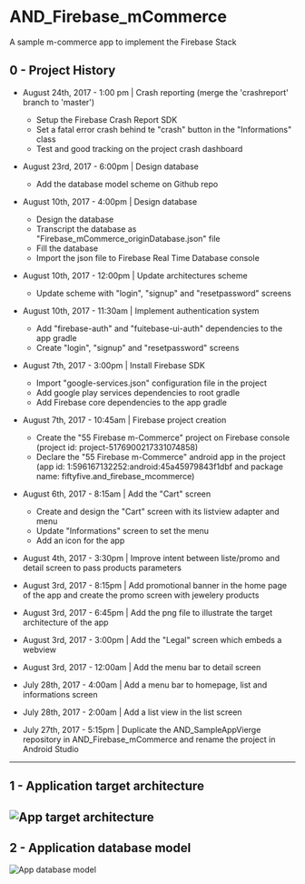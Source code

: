 # AND_Firebase_mCommerce

A sample m-commerce app to implement the Firebase Stack

## 0 - Project History

- August 24th, 2017 - 1:00 pm | Crash reporting (merge the 'crashreport' branch to 'master')
     - Setup the Firebase Crash Report SDK
     - Set a fatal error crash behind te "crash" button in the "Informations" class
     - Test and good tracking on the project crash dashboard

- August 23rd, 2017 - 6:00pm | Design database
     - Add the database model scheme on Github repo

- August 10th, 2017 - 4:00pm | Design database
     - Design the database
     - Transcript the database as "Firebase_mCommerce_originDatabase.json" file 
     - Fill the database
     - Import the json file to Firebase Real Time Database console
     
- August 10th, 2017 - 12:00pm | Update architectures scheme
     - Update scheme with "login", "signup" and "resetpassword" screens

- August 10th, 2017 - 11:30am | Implement authentication system
     - Add "firebase-auth" and "fuitebase-ui-auth" dependencies to the app gradle
     - Create "login", "signup" and "resetpassword" screens

- August 7th, 2017 - 3:00pm | Install Firebase SDK
     - Import "google-services.json" configuration file in the project 	
     - Add google play services dependencies to root gradle 	
     - Add Firebase core dependencies to the app gradle

- August 7th, 2017 -  10:45am | Firebase project creation
     - Create the "55 Firebase m-Commerce" project on Firebase console (project id: 
project-5176900217331074858)
     - Declare the "55 Firebase m-Commerce" android app in the project (app id: 1:596167132252:android:45a45979843f1dbf
and package name: fiftyfive.and_firebase_mcommerce)

- August 6th, 2017 - 8:15am | Add the "Cart" screen 
     - Create and design  the "Cart" screen with its listview adapter and menu
     - Update "Informations" screen to set the menu
     - Add an icon for the app

- August 4th, 2017 - 3:30pm | Improve intent between liste/promo and detail screen to pass products parameters 

- August 3rd, 2017 - 8:15pm | Add promotional banner in the home page of the app and create the promo screen with jewelery products

- August 3rd, 2017 - 6:45pm | Add the png file to illustrate the target architecture of the app

- August 3rd, 2017 - 3:00pm | Add the "Legal" screen which embeds a webview

- August 3rd, 2017 - 12:00am | Add the menu bar to detail screen

- July 28th, 2017 - 4:00am | Add a menu bar to homepage, list and informations screen

- July 28th, 2017 - 2:00am | Add a list view in the list screen

- July 27th, 2017 - 5:15pm | Duplicate the AND_SampleAppVierge repository in AND_Firebase_mCommerce and rename the project in Android Studio
------

## 1 - Application target architecture

![App target architecture](https://github.com/fhkhoury/AND_Firebase_mCommerce/blob/master/Firebase%20R%26D%C2%A0-%20mCommerce%20app%20Architecture%20cible.png "App target architecture")
------

## 2 - Application database model

![App database model](https://github.com/fhkhoury/AND_Firebase_mCommerce/blob/master/55%20Firebase%20m-Commerce%20%7C%C2%A0Database%20Model.png "App database model")
